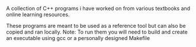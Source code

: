 A collection of C++ programs i have worked on from various textbooks and online learning resources.

These programs are meant to be used as a reference tool but can also be copied and ran locally. 
Note: To run them you will need to build and create an executable using gcc or a personally designed Makefile
